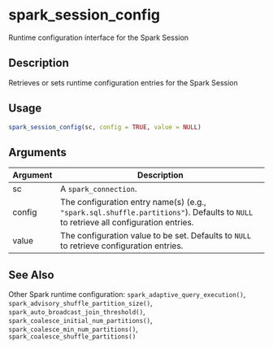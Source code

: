 # spark_session_config


Runtime configuration interface for the Spark Session




## Description

Retrieves or sets runtime configuration entries for the Spark Session





## Usage
```r
spark_session_config(sc, config = TRUE, value = NULL)
```




## Arguments


Argument      |Description
------------- |----------------
sc | A ``spark_connection``.
config | The configuration entry name(s) (e.g., ``"spark.sql.shuffle.partitions"``). Defaults to ``NULL`` to retrieve all configuration entries.
value | The configuration value to be set. Defaults to ``NULL`` to retrieve configuration entries.







## See Also

Other Spark runtime configuration: 
`spark_adaptive_query_execution()`,
`spark_advisory_shuffle_partition_size()`,
`spark_auto_broadcast_join_threshold()`,
`spark_coalesce_initial_num_partitions()`,
`spark_coalesce_min_num_partitions()`,
`spark_coalesce_shuffle_partitions()`



